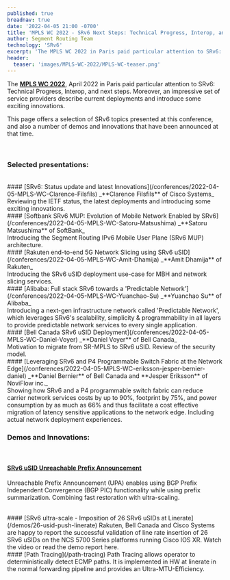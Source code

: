 ```yaml
---
published: true
breadnav: true
date: '2022-04-05 21:00 -0700'
title: 'MPLS WC 2022 - SRv6 Next Steps: Technical Progress, Interop, and Deployments'
author: Segment Routing Team
technology: 'SRv6'
excerpt: 'The MPLS WC 2022 in Paris paid particular attention to SRv6: Technical Progress, Interop, and next steps. Moreover, an impressive set of service providers describe current deployments and introduce some exciting innovations.'
header:
  teaser: 'images/MPLS-WC-2022/MPLS-WC-teaser.png'
---
```


The [**MPLS WC 2022**](<https://www.uppersideconferences.com/mpls-sdn-nfv/mplswc_2022_agenda_day_1.html>), April 2022 in Paris paid particular attention to SRv6: Technical Progress, Interop, and next steps. Moreover, an impressive set of service providers describe current deployments and introduce some exciting innovations.

This page offers a selection of SRv6 topics presented at this conference, and also a number of demos and innovations that have been announced at that time.

<br />

### Selected presentations:

<br />
#### [SRv6: Status update and latest Innovations](/conferences/2022-04-05-MPLS-WC-Clarence-Filsfils)
_**Clarence Filsfils** of Cisco Systems_
<br />
Reviewing the IETF status, the latest deployments and introducing some exciting innovations.

<br />
#### [Softbank SRv6 MUP: Evolution of Mobile Network Enabled by SRv6](/conferences/2022-04-05-MPLS-WC-Satoru-Matsushima)
_**Satoru Matsushima** of SoftBank_
<br />
Introducing the Segment Routing IPv6 Mobile User Plane (SRv6 MUP) architecture.

<br />
#### [Rakuten end-to-end 5G Network Slicing using SRv6 uSID](/conferences/2022-04-05-MPLS-WC-Amit-Dhamija)
_**Amit Dhamija** of Rakuten_
<br />
Introducing the SRv6 uSID deployment use-case for MBH and network slicing services.

<br />
#### [Alibaba: Full stack SRv6 towards a 'Predictable Network'](/conferences/2022-04-05-MPLS-WC-Yuanchao-Su)
_**Yuanchao Su** of Alibaba_
<br />
Introducing a next-gen infrastructure network called 'Predictable Network', which leverages SRv6's scalability, simplicity & programmability in all layers to provide predictable network services to every single application.

<br />
#### [Bell Canada SRv6 uSID Deployment](/conferences/2022-04-05-MPLS-WC-Daniel-Voyer)
_**Daniel Voyer** of Bell Canada_
<br />
Motivation to migrate from SR-MPLS to SRv6 uSID. Review of the security model.

<br />
#### [Leveraging SRv6 and P4 Programmable Switch Fabric at the Network Edge](/conferences/2022-04-05-MPLS-WC-eriksson-jesper-bernier-daniel)
_**Daniel Bernier** of Bell Canada and **Jesper Eriksson** of NoviFlow inc._
<br />
Showing how SRv6 and a P4 programmable switch fabric can reduce carrier network services costs by up to 90%, footprint by 75%, and power consumption by as much as 66% and thus facilitate a cost effective migration of latency sensitive applications to the network edge. Including actual network deployment experiences.

<br />

### Demos and Innovations:
<br />

#### [SRv6 uSID Unreachable Prefix Announcement](/demos/upa)
Unreachable Prefix Announcement (UPA) enables using BGP Prefix Independent Convergence (BGP PIC) functionality while using prefix summarization. Combining fast restoration with ultra-scaling.

<br />
#### [SRv6 ultra-scale - Imposition of 26 SRv6 uSIDs at Linerate](/demos/26-usid-push-linerate)
Rakuten, Bell Canada and Cisco Systems are happy to report the successful validation of line rate insertion of 26 SRv6 uSIDs on the NCS 5700 Series platforms running Cisco IOS XR. Watch the video or read the demo report here.

<br />
#### [Path Tracing](/path-tracing)
Path Tracing allows operator to deterministically detect ECMP paths. It is implemented in HW at linerate in the normal forwarding pipeline and provides an Ultra-MTU-Efficiency.

